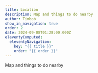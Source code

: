 ```yaml
---
title: Location
description: Map and things to do nearby
author: Timbob
show_in_navigation: true
order: 2
date: 2024-09-08T01:28:00.000Z
eleventyComputed:
  eleventyNavigation:
    key: "{{ title }}"
    order: "{{ order }}"
---
```

Map and things to do nearby
